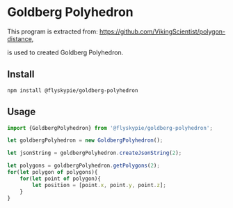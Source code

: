 Goldberg Polyhedron
===

This program is extracted from: https://github.com/VikingScientist/polygon-distance,

is used to created Goldberg Polyhedron.

Install
---

```shell
npm install @flyskypie/goldberg-polyhedron
```

Usage
---

```javascript
import {GoldbergPolyhedron} from '@flyskypie/goldberg-polyhedron';

let goldbergPolyhedron = new GoldbergPolyhedron();

let jsonString = goldbergPolyhedron.createJsonString(2);

let polygons = goldbergPolyhedron.getPolygons(2);
for(let polygon of polygons){
    for(let point of polygon){
        let position = [point.x, point.y, point.z];
    }
}
```